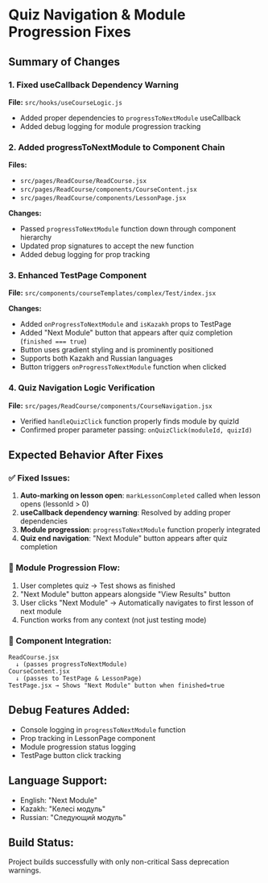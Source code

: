 # Quiz Navigation & Module Progression Fixes

## Summary of Changes

### 1. Fixed useCallback Dependency Warning
**File:** `src/hooks/useCourseLogic.js`
- Added proper dependencies to `progressToNextModule` useCallback
- Added debug logging for module progression tracking

### 2. Added progressToNextModule to Component Chain
**Files:** 
- `src/pages/ReadCourse/ReadCourse.jsx`
- `src/pages/ReadCourse/components/CourseContent.jsx`  
- `src/pages/ReadCourse/components/LessonPage.jsx`

**Changes:**
- Passed `progressToNextModule` function down through component hierarchy
- Updated prop signatures to accept the new function
- Added debug logging for prop tracking

### 3. Enhanced TestPage Component
**File:** `src/components/courseTemplates/complex/Test/index.jsx`

**Changes:**
- Added `onProgressToNextModule` and `isKazakh` props to TestPage
- Added "Next Module" button that appears after quiz completion (`finished === true`)
- Button uses gradient styling and is prominently positioned
- Supports both Kazakh and Russian languages
- Button triggers `onProgressToNextModule` function when clicked

### 4. Quiz Navigation Logic Verification
**File:** `src/pages/ReadCourse/components/CourseNavigation.jsx`
- Verified `handleQuizClick` function properly finds module by quizId
- Confirmed proper parameter passing: `onQuizClick(moduleId, quizId)`

## Expected Behavior After Fixes

### ✅ Fixed Issues:
1. **Auto-marking on lesson open**: `markLessonCompleted` called when lesson opens (lessonId > 0)
2. **useCallback dependency warning**: Resolved by adding proper dependencies
3. **Module progression**: `progressToNextModule` function properly integrated
4. **Quiz end navigation**: "Next Module" button appears after quiz completion

### 🔄 Module Progression Flow:
1. User completes quiz → Test shows as finished
2. "Next Module" button appears alongside "View Results" button  
3. User clicks "Next Module" → Automatically navigates to first lesson of next module
4. Function works from any context (not just testing mode)

### 🎯 Component Integration:
```
ReadCourse.jsx 
  ↓ (passes progressToNextModule)
CourseContent.jsx
  ↓ (passes to TestPage & LessonPage)  
TestPage.jsx → Shows "Next Module" button when finished=true
```

## Debug Features Added:
- Console logging in `progressToNextModule` function
- Prop tracking in LessonPage component  
- Module progression status logging
- TestPage button click tracking

## Language Support:
- English: "Next Module"
- Kazakh: "Келесі модуль" 
- Russian: "Следующий модуль"

## Build Status:
Project builds successfully with only non-critical Sass deprecation warnings.
